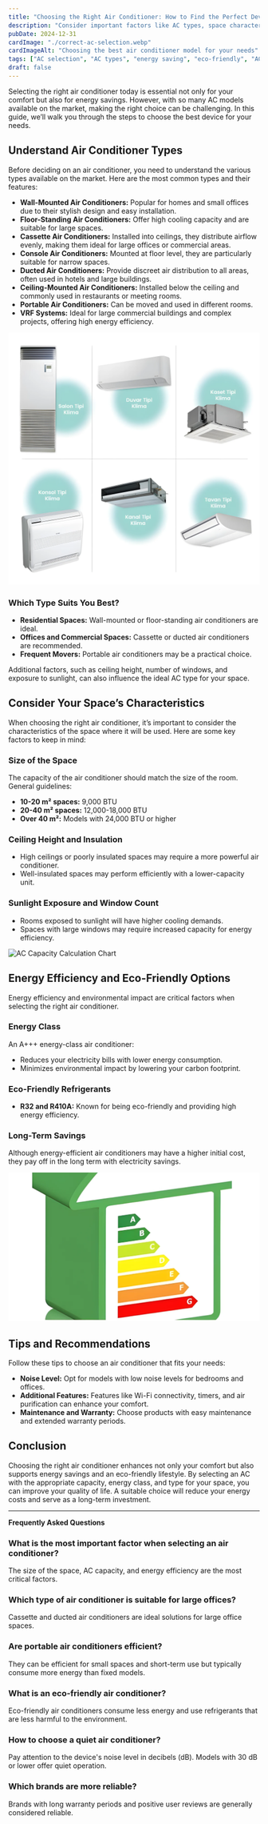 ```yaml
---
title: "Choosing the Right Air Conditioner: How to Find the Perfect Device for Your Needs"
description: "Consider important factors like AC types, space characteristics, and energy efficiency when choosing the right air conditioner."
pubDate: 2024-12-31
cardImage: "./correct-ac-selection.webp"
cardImageAlt: "Choosing the best air conditioner model for your needs"
tags: ["AC selection", "AC types", "energy saving", "eco-friendly", "AC guide", "AC capacity", "AC features"]
draft: false
---
```


Selecting the right air conditioner today is essential not only for your comfort but also for energy savings. However, with so many AC models available on the market, making the right choice can be challenging. In this guide, we’ll walk you through the steps to choose the best device for your needs.

## Understand Air Conditioner Types

Before deciding on an air conditioner, you need to understand the various types available on the market. Here are the most common types and their features:

- **Wall-Mounted Air Conditioners:** Popular for homes and small offices due to their stylish design and easy installation.  
- **Floor-Standing Air Conditioners:** Offer high cooling capacity and are suitable for large spaces.  
- **Cassette Air Conditioners:** Installed into ceilings, they distribute airflow evenly, making them ideal for large offices or commercial areas.  
- **Console Air Conditioners:** Mounted at floor level, they are particularly suitable for narrow spaces.  
- **Ducted Air Conditioners:** Provide discreet air distribution to all areas, often used in hotels and large buildings.  
- **Ceiling-Mounted Air Conditioners:** Installed below the ceiling and commonly used in restaurants or meeting rooms.  
- **Portable Air Conditioners:** Can be moved and used in different rooms.  
- **VRF Systems:** Ideal for large commercial buildings and complex projects, offering high energy efficiency.  

![Types of Air Conditioners](./ac-types.webp)

### Which Type Suits You Best?
- **Residential Spaces:** Wall-mounted or floor-standing air conditioners are ideal.  
- **Offices and Commercial Spaces:** Cassette or ducted air conditioners are recommended.  
- **Frequent Movers:** Portable air conditioners may be a practical choice.

Additional factors, such as ceiling height, number of windows, and exposure to sunlight, can also influence the ideal AC type for your space.

## Consider Your Space’s Characteristics

When choosing the right air conditioner, it’s important to consider the characteristics of the space where it will be used. Here are some key factors to keep in mind:

### Size of the Space
The capacity of the air conditioner should match the size of the room. General guidelines:  
- **10-20 m² spaces:** 9,000 BTU  
- **20-40 m² spaces:** 12,000-18,000 BTU  
- **Over 40 m²:** Models with 24,000 BTU or higher  

### Ceiling Height and Insulation
- High ceilings or poorly insulated spaces may require a more powerful air conditioner.  
- Well-insulated spaces may perform efficiently with a lower-capacity unit.  

### Sunlight Exposure and Window Count
- Rooms exposed to sunlight will have higher cooling demands.  
- Spaces with large windows may require increased capacity for energy efficiency.

![AC Capacity Calculation Chart](./capacity-calculation.webp)

## Energy Efficiency and Eco-Friendly Options

Energy efficiency and environmental impact are critical factors when selecting the right air conditioner.

### Energy Class
An A+++ energy-class air conditioner:  
- Reduces your electricity bills with lower energy consumption.  
- Minimizes environmental impact by lowering your carbon footprint.  

### Eco-Friendly Refrigerants
- **R32 and R410A:** Known for being eco-friendly and providing high energy efficiency.

### Long-Term Savings
Although energy-efficient air conditioners may have a higher initial cost, they pay off in the long term with electricity savings.

![Energy-efficient air conditioner model](./energy-saving.webp)

## Tips and Recommendations

Follow these tips to choose an air conditioner that fits your needs:

- **Noise Level:** Opt for models with low noise levels for bedrooms and offices.  
- **Additional Features:** Features like Wi-Fi connectivity, timers, and air purification can enhance your comfort.  
- **Maintenance and Warranty:** Choose products with easy maintenance and extended warranty periods.

## Conclusion

Choosing the right air conditioner enhances not only your comfort but also supports energy savings and an eco-friendly lifestyle. By selecting an AC with the appropriate capacity, energy class, and type for your space, you can improve your quality of life. A suitable choice will reduce your energy costs and serve as a long-term investment.

---

**Frequently Asked Questions**

### What is the most important factor when selecting an air conditioner?  
The size of the space, AC capacity, and energy efficiency are the most critical factors.

### Which type of air conditioner is suitable for large offices?  
Cassette and ducted air conditioners are ideal solutions for large office spaces.

### Are portable air conditioners efficient?  
They can be efficient for small spaces and short-term use but typically consume more energy than fixed models.

### What is an eco-friendly air conditioner?  
Eco-friendly air conditioners consume less energy and use refrigerants that are less harmful to the environment.

### How to choose a quiet air conditioner?  
Pay attention to the device's noise level in decibels (dB). Models with 30 dB or lower offer quiet operation.

### Which brands are more reliable?  
Brands with long warranty periods and positive user reviews are generally considered reliable.
